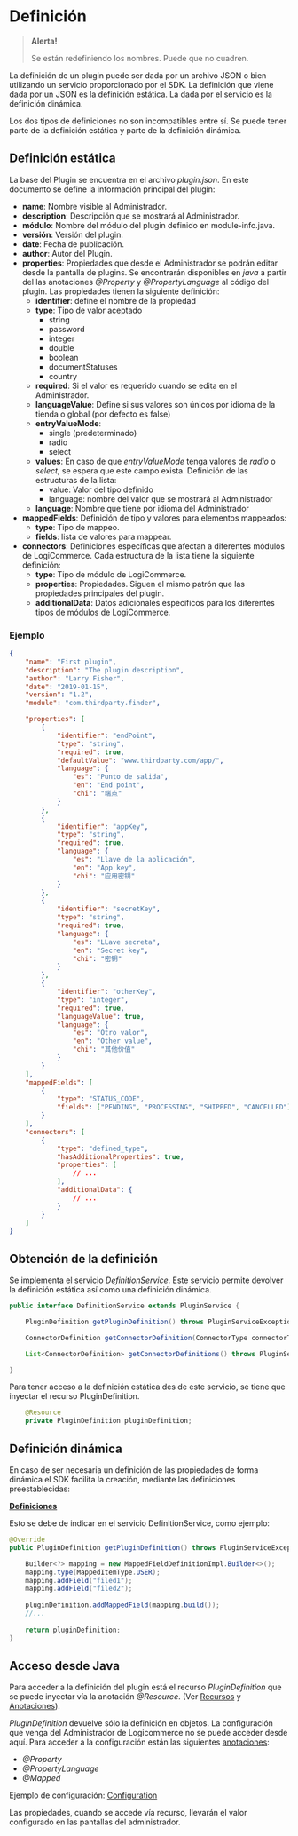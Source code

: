 # Definición

> **Alerta!**
>
> Se están redefiniendo los nombres. Puede que no cuadren.

La definición de un plugin puede ser dada por un archivo JSON o bien utilizando un servicio proporcionado por el SDK. La definición que viene dada por un JSON es la definición estática. La dada por el servicio es la definición dinámica.

Los dos tipos de definiciones no son incompatibles entre sí. Se puede tener parte de la definición estática y parte de la definición dinámica.

## Definición estática

La base del Plugin se encuentra en el archivo *plugin.json*. En este documento se define la información principal del plugin:

- **name**: Nombre visible al Administrador.
- **description**: Descripción que se mostrará al Administrador.
- **módulo**: Nombre del módulo del plugin definido en module-info.java.
- **versión**: Versión del plugin.
- **date**: Fecha de publicación.
- **author**: Autor del Plugin.
- **properties**: Propiedades que desde el Administrador se podrán editar desde la pantalla de plugins. Se encontrarán disponibles en *java* a partir del las anotaciones *@Property* y *@PropertyLanguage* al código del plugin. Las propiedades tienen la siguiente definición:
  - **identifier**: define el nombre de la propiedad
  - **type**: Tipo de valor aceptado
    - string
    - password
    - integer
    - double
    - boolean
    - documentStatuses
    - country
  - **required**: Si el valor es requerido cuando se edita en el Administrador.
  - **languageValue**: Define si sus valores son únicos por idioma de la tienda o global (por defecto es false)
  - **entryValueMode**:
    - single (predeterminado)
    - radio
    - select
  - **values**: En caso de que *entryValueMode* tenga valores de *radio* o *select*, se espera que este campo exista. Definición de las estructuras de la lista:
    - value: Valor del tipo definido
    - language: nombre del valor que se mostrará al Administrador
  - **language**: Nombre que tiene por idioma del Administrador
- **mappedFields**: Definición de tipo y valores para elementos mappeados:
  - **type**: Tipo de mappeo.
  - **fields**: lista de valores para mappear.
- **connectors**: Definiciones específicas que afectan a diferentes módulos de LogiCommerce. Cada estructura de la lista tiene la siguiente definición:
  - **type**: Tipo de módulo de LogiCommerce.
  - **properties**: Propiedades. Siguen el mismo patrón que las propiedades principales del plugin.
  - **additionalData**: Datos adicionales específicos para los diferentes tipos de módulos de LogiCommerce.

### Ejemplo

```json
{
    "name": "First plugin",
    "description": "The plugin description",
    "author": "Larry Fisher",
    "date": "2019-01-15",
    "version": "1.2",
    "module": "com.thirdparty.finder",

    "properties": [
        {
            "identifier": "endPoint",
            "type": "string",
            "required": true,
            "defaultValue": "www.thirdparty.com/app/",
            "language": {
                "es": "Punto de salida",
                "en": "End point",
                "chi": "端点"
            }
        },
        {
            "identifier": "appKey",
            "type": "string",
            "required": true,
            "language": {
                "es": "Llave de la aplicación",
                "en": "App key",
                "chi": "应用密钥"
            }
        },
        {
            "identifier": "secretKey",
            "type": "string",
            "required": true,
            "language": {
                "es": "LLave secreta",
                "en": "Secret key",
                "chi": "密钥"
            }
        },
        {
            "identifier": "otherKey",
            "type": "integer",
            "required": true,
            "languageValue": true,
            "language": {
                "es": "Otro valor",
                "en": "Other value",
                "chi": "其他价值"
            }
        }
    ],
    "mappedFields": [
        {
            "type": "STATUS_CODE",
            "fields": ["PENDING", "PROCESSING", "SHIPPED", "CANCELLED"]
        }
    ],
    "connectors": [
        {
            "type": "defined_type",
            "hasAdditionalProperties": true,
            "properties": [
                // ...
            ],
            "additionalData": {
                // ...
            }
        }
    ]
}
```

## Obtención de la definición

Se implementa el servicio *DefinitionService*. Este servicio permite devolver la definición estática así como una definición dinámica.

```java
public interface DefinitionService extends PluginService {

    PluginDefinition getPluginDefinition() throws PluginServiceException;

    ConnectorDefinition getConnectorDefinition(ConnectorType connectorType) throws PluginServiceException;

    List<ConnectorDefinition> getConnectorDefinitions() throws PluginServiceException;

}
```

Para tener acceso a la definición estática des de este servicio, se tiene que inyectar el recurso PluginDefinition.

```java
    @Resource
    private PluginDefinition pluginDefinition;
```

## Definición dinámica

En caso de ser necesaria un definición de las propiedades de forma dinámica el SDK facilita la creación, mediante las definiciones preestablecidas:

**[Definiciones](./APIReference/Definitions/README.md)**

Esto se debe de indicar en el servicio DefinitionService, como ejemplo:

```java
@Override
public PluginDefinition getPluginDefinition() throws PluginServiceException {

    Builder<?> mapping = new MappedFieldDefinitionImpl.Builder<>();
    mapping.type(MappedItemType.USER);
    mapping.addField("filed1");
    mapping.addField("filed2");
    
    pluginDefinition.addMappedField(mapping.build());
    //...
    
    return pluginDefinition;
}
```

## Acceso desde Java

Para acceder a la definición del plugin está el recurso *PluginDefinition* que se puede inyectar vía la anotación *@Resource*. (Ver [Recursos](Resources.md) y [Anotaciones](Annotations.md)).

*PluginDefinition* devuelve sólo la definición en objetos. La configuración que venga del Administrador de Logicommerce no se puede acceder desde aquí. Para acceder a la configuración están las siguientes [anotaciones](Annotations.md):

- *@Property*
- *@PropertyLanguage*
- *@Mapped*

Ejemplo de configuración: [Configuration](Plugins/Configuration.md)

Las propiedades, cuando se accede vía recurso, llevarán el valor configurado en las pantallas del administrador.
